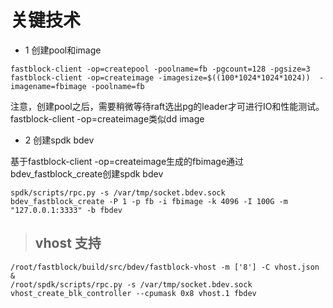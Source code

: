 

# 关键技术

+ 1 创建pool和image   

```
fastblock-client -op=createpool -poolname=fb -pgcount=128 -pgsize=3
fastblock-client -op=createimage -imagesize=$((100*1024*1024*1024))  -imagename=fbimage -poolname=fb
```
注意，创建pool之后，需要稍微等待raft选出pg的leader才可进行IO和性能测试。   
fastblock-client -op=createimage类似dd image    

+ 2 创建spdk bdev    

基于fastblock-client -op=createimage生成的fbimage通过bdev_fastblock_create创建spdk bdev    

```
spdk/scripts/rpc.py -s /var/tmp/socket.bdev.sock  bdev_fastblock_create -P 1 -p fb -i fbimage -k 4096 -I 100G -m "127.0.0.1:3333" -b fbdev
```

> ## vhost 支持

```
/root/fastblock/build/src/bdev/fastblock-vhost -m ['8'] -C vhost.json &
/root/spdk/scripts/rpc.py -s /var/tmp/socket.bdev.sock  vhost_create_blk_controller --cpumask 0x8 vhost.1 fbdev
```